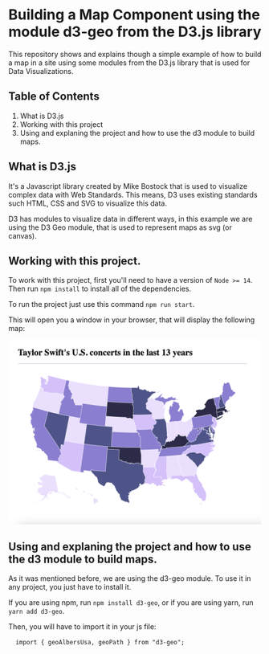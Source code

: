 # Building a Map Component using the module d3-geo from the D3.js library

This repository shows and explains though a simple example of how to build a map in a site using some modules from the D3.js library that is used for Data Visualizations.

## Table of Contents

1. What is D3.js
2. Working with this project
3. Using and explaning the project and how to use the d3 module to build maps.

## What is D3.js

It's a Javascript library created by Mike Bostock that is used to visualize complex data with Web Standards. This means, D3 uses existing standards such HTML, CSS and SVG to visualize this data.

D3 has modules to visualize data in different ways, in this example we are using the D3 Geo module, that is used to represent maps as svg (or canvas).

## Working with this project.

To work with this project, first you'll need to have a version of `Node >= 14`. Then run `npm install` to install all of the dependencies.

To run the project just use this command `npm run start`.

This will open you a window in your browser, that will display the following map:

![Screenshot](./static/screenshot-map.png)

## Using and explaning the project and how to use the d3 module to build maps.
As it was mentioned before, we are using the d3-geo module. To use it in any project, you just have to install it.

If you are using npm, run `npm install d3-geo`, or if you are using yarn, run `yarn add d3-geo`.

Then, you will have to import it in your js file:

```
  import { geoAlbersUsa, geoPath } from "d3-geo";
```

